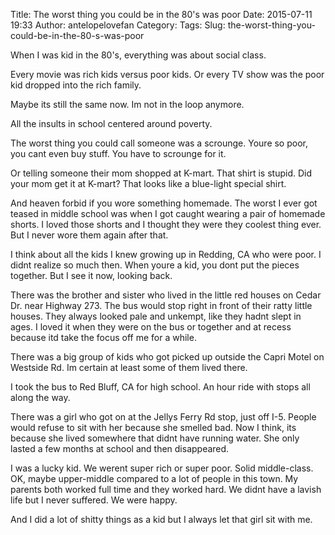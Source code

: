 Title: The worst thing you could be in the 80's was poor
Date: 2015-07-11 19:33
Author: antelopelovefan
Category: 
Tags: 
Slug: the-worst-thing-you-could-be-in-the-80-s-was-poor

When I was kid in the 80's, everything was about social class.

Every movie was rich kids versus poor kids. Or every TV show was the poor kid dropped into the rich family.

Maybe its still the same now. Im not in the loop anymore.

All the insults in school centered around poverty.

The worst thing you could call someone was a scrounge. Youre so poor, you cant even buy stuff. You have to scrounge for it.

Or telling someone their mom shopped at K-mart. That shirt is stupid. Did your mom get it at K-mart? That looks like a blue-light special shirt.

And heaven forbid if you wore something homemade. The worst I ever got teased in middle school was when I got caught wearing a pair of homemade shorts. I loved those shorts and I thought they were they coolest thing ever. But I never wore them again after that.

I think about all the kids I knew growing up in Redding, CA who were poor. I didnt realize so much then. When youre a kid, you dont put the pieces together. But I see it now, looking back.

There was the brother and sister who lived in the little red houses on Cedar Dr. near Highway 273. The bus would stop right in front of their ratty little houses. They always looked pale and unkempt, like they hadnt slept in ages. I loved it when they were on the bus or together and at recess because itd take the focus off me for a while.

There was a big group of kids who got picked up outside the Capri Motel on Westside Rd. Im certain at least some of them lived there.

I took the bus to Red Bluff, CA for high school. An hour ride with stops all along the way.

There was a girl who got on at the Jellys Ferry Rd stop, just off I-5. People would refuse to sit with her because she smelled bad. Now I think, its because she lived somewhere that didnt have running water. She only lasted a few months at school and then disappeared.

I was a lucky kid. We werent super rich or super poor. Solid middle-class. OK, maybe upper-middle compared to a lot of people in this town. My parents both worked full time and they worked hard. We didnt have a lavish life but I never suffered. We were happy.

And I did a lot of shitty things as a kid but I always let that girl sit with me.

